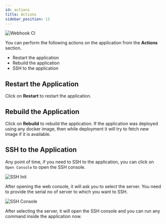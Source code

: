 ```yaml
---
id: actions
title: Actions
sidebar_position: 11
---
```


![Webhook CI](/assets/2.0.x/application-actions.png)


You can perform the following actions on the application from the **Actions** section.
 - Restart the application
 - Rebuild the application
 - SSH to the application


## Restart the Application

Click on **Restart** to restart the application.

## Rebuild the Application

Click on **Rebuild** to rebuild the application. If the application was deployed using any docker image, then while deployment it will try to fetch new image if it is available.

## SSH to the Application

Any point of time, if you need to SSH to the application, you can click on `Open Console` to open the SSH console.

![SSH Init](/assets/2.0.x/application-ssh-select-server.png)

After opening the web console, it will ask you to select the server. You need to provide the serial no of server to which you want to SSH.

![SSH Console](/assets/2.0.x/application-ssh-console.png)

After selecting the server, it will open the SSH console and you can run any command inside the application now.
